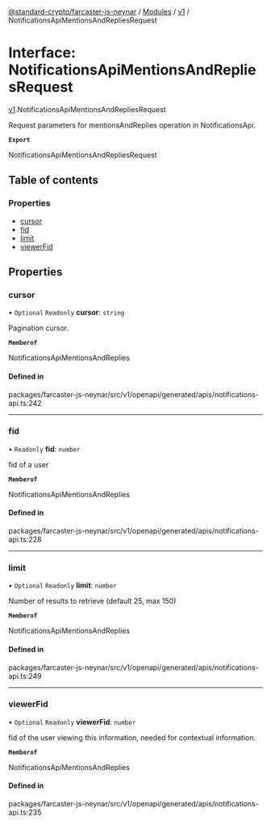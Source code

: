 [@standard-crypto/farcaster-js-neynar](../README.md) / [Modules](../modules.md) / [v1](../modules/v1.md) / NotificationsApiMentionsAndRepliesRequest

# Interface: NotificationsApiMentionsAndRepliesRequest

[v1](../modules/v1.md).NotificationsApiMentionsAndRepliesRequest

Request parameters for mentionsAndReplies operation in NotificationsApi.

**`Export`**

NotificationsApiMentionsAndRepliesRequest

## Table of contents

### Properties

- [cursor](v1.NotificationsApiMentionsAndRepliesRequest.md#cursor)
- [fid](v1.NotificationsApiMentionsAndRepliesRequest.md#fid)
- [limit](v1.NotificationsApiMentionsAndRepliesRequest.md#limit)
- [viewerFid](v1.NotificationsApiMentionsAndRepliesRequest.md#viewerfid)

## Properties

### cursor

• `Optional` `Readonly` **cursor**: `string`

Pagination cursor.

**`Memberof`**

NotificationsApiMentionsAndReplies

#### Defined in

packages/farcaster-js-neynar/src/v1/openapi/generated/apis/notifications-api.ts:242

___

### fid

• `Readonly` **fid**: `number`

fid of a user

**`Memberof`**

NotificationsApiMentionsAndReplies

#### Defined in

packages/farcaster-js-neynar/src/v1/openapi/generated/apis/notifications-api.ts:228

___

### limit

• `Optional` `Readonly` **limit**: `number`

Number of results to retrieve (default 25, max 150)

**`Memberof`**

NotificationsApiMentionsAndReplies

#### Defined in

packages/farcaster-js-neynar/src/v1/openapi/generated/apis/notifications-api.ts:249

___

### viewerFid

• `Optional` `Readonly` **viewerFid**: `number`

fid of the user viewing this information, needed for contextual information.

**`Memberof`**

NotificationsApiMentionsAndReplies

#### Defined in

packages/farcaster-js-neynar/src/v1/openapi/generated/apis/notifications-api.ts:235
